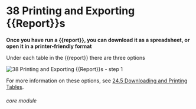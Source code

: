 # 38 Printing and Exporting {{Report}}s

**Once you have run a {{report}}, you can download it as a spreadsheet, or open it in a printer-friendly format**

Under each table in the {{report}} there are three options

![38 Printing and Exporting {{Report}}s - step 1](38_Printing_and_Exporting_Reports_im_1.png)

For more information on these options, see [24.5 Downloading and Printing Tables](/help/index/p/24.5).

###### core module
